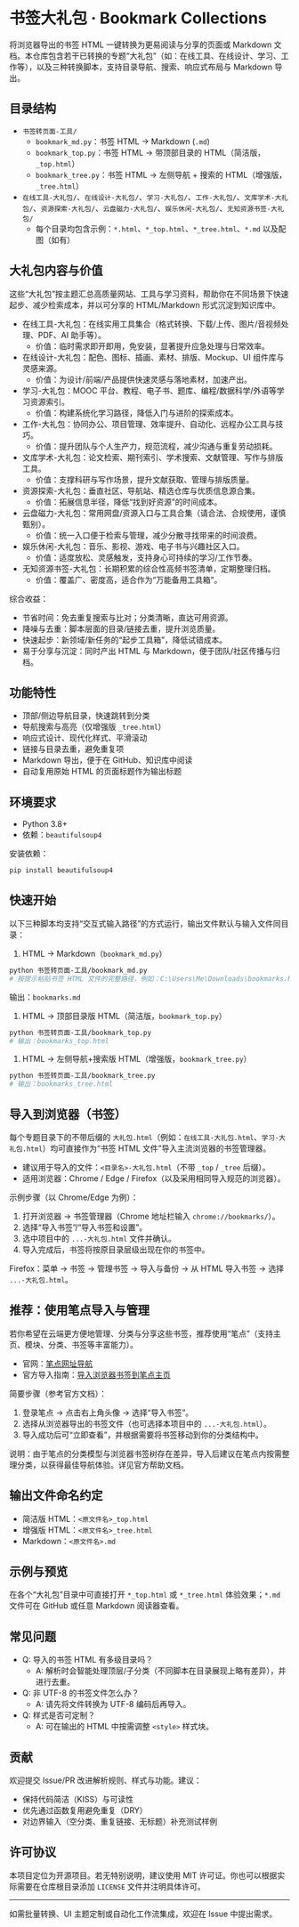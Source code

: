 # 书签大礼包 · Bookmark Collections

将浏览器导出的书签 HTML 一键转换为更易阅读与分享的页面或 Markdown 文档。本仓库包含若干已转换的专题“大礼包”（如：在线工具、在线设计、学习、工作等），以及三种转换脚本，支持目录导航、搜索、响应式布局与 Markdown 导出。

## 目录结构

- `书签转页面-工具/`
  - `bookmark_md.py`：书签 HTML → Markdown (`.md`)
  - `bookmark_top.py`：书签 HTML → 带顶部目录的 HTML（简洁版，`_top.html`）
  - `bookmark_tree.py`：书签 HTML → 左侧导航 + 搜索的 HTML（增强版，`_tree.html`）
- `在线工具-大礼包/`、`在线设计-大礼包/`、`学习-大礼包/`、`工作-大礼包/`、`文库学术-大礼包/`、`资源探索-大礼包/`、`云盘磁力-大礼包/`、`娱乐休闲-大礼包/`、`无知资源书签-大礼包/`
  - 每个目录均包含示例：`*.html`、`*_top.html`、`*_tree.html`、`*.md` 以及配图（如有）

## 大礼包内容与价值

这些“大礼包”按主题汇总高质量网站、工具与学习资料，帮助你在不同场景下快速起步、减少检索成本，并以可分享的 HTML/Markdown 形式沉淀到知识库中。

- 在线工具-大礼包：在线实用工具集合（格式转换、下载/上传、图片/音视频处理、PDF、AI 助手等）。
  - 价值：临时需求即开即用，免安装，显著提升应急处理与日常效率。
- 在线设计-大礼包：配色、图标、插画、素材、排版、Mockup、UI 组件库与灵感来源。
  - 价值：为设计/前端/产品提供快速灵感与落地素材，加速产出。
- 学习-大礼包：MOOC 平台、教程、电子书、题库、编程/数据科学/外语等学习资源索引。
  - 价值：构建系统化学习路径，降低入门与进阶的探索成本。
- 工作-大礼包：协同办公、项目管理、效率提升、自动化、远程办公工具与技巧。
  - 价值：提升团队与个人生产力，规范流程，减少沟通与重复劳动损耗。
- 文库学术-大礼包：论文检索、期刊索引、学术搜索、文献管理、写作与排版工具。
  - 价值：支撑科研与写作场景，提升文献获取、管理与排版质量。
- 资源探索-大礼包：垂直社区、导航站、精选仓库与优质信息源合集。
  - 价值：拓展信息半径，降低“找到好资源”的时间成本。
- 云盘磁力-大礼包：常用网盘/资源入口与工具合集（请合法、合规使用，谨慎甄别）。
  - 价值：统一入口便于检索与管理，减少分散寻找带来的时间浪费。
- 娱乐休闲-大礼包：音乐、影视、游戏、电子书与兴趣社区入口。
  - 价值：适度放松、灵感触发，支持身心可持续的学习/工作节奏。
- 无知资源书签-大礼包：长期积累的综合性高频书签清单，定期整理归档。
  - 价值：覆盖广、密度高，适合作为“万能备用工具箱”。

综合收益：

- 节省时间：免去重复搜索与比对；分类清晰，直达可用资源。
- 降噪与去重：脚本层面的目录/链接去重，提升浏览质量。
- 快速起步：新领域/新任务的“起步工具箱”，降低试错成本。
- 易于分享与沉淀：同时产出 HTML 与 Markdown，便于团队/社区传播与归档。

## 功能特性

- 顶部/侧边导航目录，快速跳转到分类
- 导航搜索与高亮（仅增强版 `_tree.html`）
- 响应式设计、现代化样式、平滑滚动
- 链接与目录去重，避免重复项
- Markdown 导出，便于在 GitHub、知识库中阅读
- 自动复用原始 HTML 的页面标题作为输出标题

## 环境要求

- Python 3.8+
- 依赖：`beautifulsoup4`

安装依赖：

```bash
pip install beautifulsoup4
```

## 快速开始

以下三种脚本均支持“交互式输入路径”的方式运行，输出文件默认与输入文件同目录：

1. HTML → Markdown（`bookmark_md.py`）

```bash
python 书签转页面-工具/bookmark_md.py
# 按提示粘贴书签 HTML 文件的完整路径，例如：C:\Users\Me\Downloads\bookmarks.html
```

输出：`bookmarks.md`

1. HTML → 顶部目录版 HTML（简洁版，`bookmark_top.py`）

```bash
python 书签转页面-工具/bookmark_top.py
# 输出：bookmarks_top.html
```

1. HTML → 左侧导航+搜索版 HTML（增强版，`bookmark_tree.py`）

```bash
python 书签转页面-工具/bookmark_tree.py
# 输出：bookmarks_tree.html
```

## 导入到浏览器（书签）

每个专题目录下的不带后缀的 `大礼包.html`（例如：`在线工具-大礼包.html`、`学习-大礼包.html`）均可直接作为“书签 HTML 文件”导入主流浏览器的书签管理器。

- 建议用于导入的文件：`<目录名>-大礼包.html`（不带 `_top` / `_tree` 后缀）。
- 适用浏览器：Chrome / Edge / Firefox（以及采用相同导入规范的浏览器）。

示例步骤（以 Chrome/Edge 为例）：

1. 打开浏览器 → 书签管理器（Chrome 地址栏输入 `chrome://bookmarks/`）。
1. 选择“导入书签”/“导入书签和设置”。
1. 选中项目中的 `...-大礼包.html` 文件并确认。
1. 导入完成后，书签将按原目录层级出现在你的书签中。

Firefox：菜单 → 书签 → 管理书签 → 导入与备份 → 从 HTML 导入书签 → 选择 `...-大礼包.html`。

## 推荐：使用笔点导入与管理

若你希望在云端更方便地管理、分类与分享这些书签，推荐使用“笔点”（支持主页、模块、分类、书签等丰富能力）。

- 官网：[笔点网址导航](https://www.bidianer.com/)
- 官方导入指南：[导入浏览器书签到笔点主页](https://www.bidianer.com/help/detail/55)

简要步骤（参考官方文档）：

1. 登录笔点 → 点击右上角头像 → 选择“导入书签”。
1. 选择从浏览器导出的书签文件（也可选择本项目中的 `...-大礼包.html`）。
1. 导入成功后可“立即查看”，并根据需要将书签移动到你的分类结构中。

说明：由于笔点的分类模型与浏览器书签树存在差异，导入后建议在笔点内按需整理分类，以获得最佳导航体验。详见官方帮助文档。

## 输出文件命名约定

- 简洁版 HTML：`<原文件名>_top.html`
- 增强版 HTML：`<原文件名>_tree.html`
- Markdown：`<原文件名>.md`

## 示例与预览

在各个“大礼包”目录中可直接打开 `*_top.html` 或 `*_tree.html` 体验效果；`*.md` 文件可在 GitHub 或任意 Markdown 阅读器查看。

## 常见问题

- Q: 导入的书签 HTML 有多级目录吗？
  - A: 解析时会智能处理顶层/子分类（不同脚本在目录展现上略有差异），并进行去重。
- Q: 非 UTF-8 的书签文件怎么办？
  - A: 请先将文件转换为 UTF-8 编码后再导入。
- Q: 样式是否可定制？
  - A: 可在输出的 HTML 中按需调整 `<style>` 样式块。

## 贡献

欢迎提交 Issue/PR 改进解析规则、样式与功能。建议：

- 保持代码简洁（KISS）与可读性
- 优先通过函数复用避免重复（DRY）
- 对边界输入（空分类、重复链接、无标题）补充测试样例

## 许可协议

本项目定位为开源项目。若无特别说明，建议使用 MIT 许可证。你也可以根据实际需要在仓库根目录添加 `LICENSE` 文件并注明具体许可。

---

如需批量转换、UI 主题定制或自动化工作流集成，欢迎在 Issue 中提出需求。
